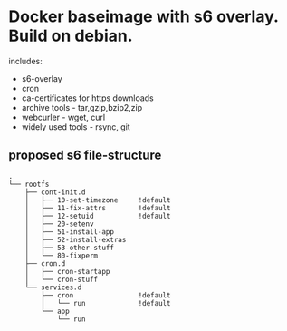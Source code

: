 # Docker baseimage with s6 overlay. Build on debian.

includes:
* s6-overlay
* cron
* ca-certificates for https downloads
* archive tools - tar,gzip,bzip2,zip
* webcurler - wget, curl
* widely used tools - rsync, git

## proposed s6 file-structure

```
.
└── rootfs
    ├── cont-init.d
    │   ├── 10-set-timezone     !default
    │   ├── 11-fix-attrs        !default
    │   ├── 12-setuid           !default    
    │   ├── 20-setenv
    │   ├── 51-install-app
    │   ├── 52-install-extras
    │   ├── 53-other-stuff
    │   └── 80-fixperm
    ├── cron.d
    │   ├── cron-startapp
    │   └── cron-stuff
    └── services.d
        ├── cron                !default
        │   └── run             !default
        └── app
            └── run

```
